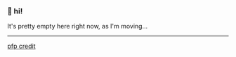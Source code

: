 ### :doughnut: hi!

It's pretty empty here right now, as I'm moving...

---
<!-- [pfp picrew credit](https://picrew.me/search/creator?crid=196530) -->
[pfp credit](https://www.reddit.com/r/birding/comments/xlxkej)
